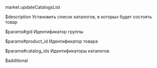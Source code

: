market.updateCatalogsList

$description
Установить список каталогов, в которых будет состоять товар

$params#gid
Идентификатор группы

$params#product_id
Идентификатор товара

$params#catalog_ids
Идентификаторы каталогов

$additional
